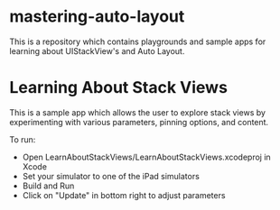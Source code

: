 # mastering-auto-layout

This is a repository which contains playgrounds and sample apps for learning about UIStackView's and Auto Layout.

# Learning About Stack Views

This is a sample app which allows the user to explore stack views by experimenting with various parameters, pinning options, and content.

To run:

* Open LearnAboutStackViews/LearnAboutStackViews.xcodeproj in Xcode
* Set your simulator to one of the iPad simulators
* Build and Run
* Click on "Update" in bottom right to adjust parameters



